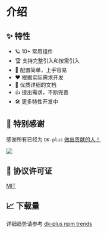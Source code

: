 # 介绍

## ✨ 特性

- 🪐 10+ 常用组件
- 🏆 支持完整引入和按需引入
- 🤟 配置简单，上手容易
- ❤️ 根据实际需求开发
- 📃 优质详细的文档
- 👍 提出需求，不断完善
- 🛠 更多特性开发中

## 💌 特别感谢

感谢所有已经为 `DK-plus` [做出贡献的人！](https://github.com/dk-plus-ui/dk-plus-ui/graphs/contributors)

<a href="https://github.com/dk-plus-ui/dk-plus-ui/graphs/contributors">
  <img src="https://github.com/dk-plus-ui/dk-plus-ui/graphs/contributors" />
</a>

## 📃 协议许可证

[MIT](https://github.com/dk-plus-ui/dk-plus-ui/blob/master/LICENSE)

## 📈 下载量

<downloads />

详细趋势请参考 [dk-plus npm trends](https://npmtrends.com/dk-plus)

<script lang="ts" setup>
  import downloads from './components/downloads.vue'
</script>
